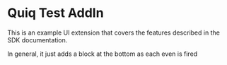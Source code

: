 Quiq Test AddIn
======================

This is an example UI extension that covers the features described in
the SDK documentation.

In general, it just adds a block at the bottom as each even is fired
